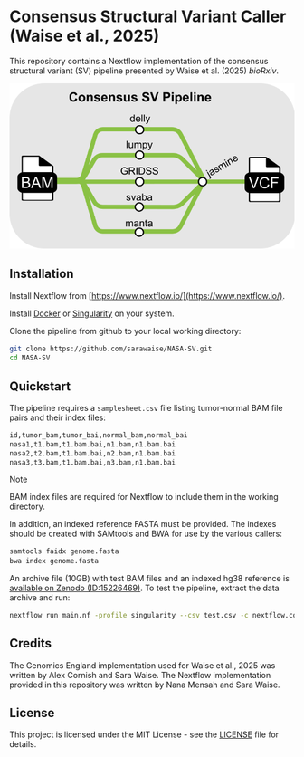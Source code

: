 # Consensus Structural Variant Caller (Waise et al., 2025)

This repository contains a Nextflow implementation of the consensus structural variant (SV) pipeline presented by Waise et al. (2025) _bioRxiv_.

![img: Consensus SV pipeline](assets/NASA_pipeline.png)

## Installation

Install Nextflow from [https://www.nextflow.io/](https://www.nextflow.io/).

Install [Docker](https://docs.docker.com/get-started/get-docker/) or [Singularity](https://docs.sylabs.io/guides/latest/user-guide/quick_start.html) on your system.

Clone the pipeline from github to your local working directory:

```bash
git clone https://github.com/sarawaise/NASA-SV.git
cd NASA-SV
```

## Quickstart

The pipeline requires a `samplesheet.csv` file listing tumor-normal BAM file pairs and their index files:

```
id,tumor_bam,tumor_bai,normal_bam,normal_bai
nasa1,t1.bam,t1.bam.bai,n1.bam,n1.bam.bai
nasa2,t2.bam,t1.bam.bai,n2.bam,n1.bam.bai
nasa3,t3.bam,t1.bam.bai,n3.bam,n1.bam.bai
```

> [!NOTE]
> BAM index files are required for Nextflow to include them in the working directory.

In addition, an indexed reference FASTA must be provided. The indexes should be created with SAMtools and BWA for use by the various callers:

```bash
samtools faidx genome.fasta
bwa index genome.fasta
```

An archive file (10GB) with test BAM files and an indexed hg38 reference is [available on Zenodo (ID:15226469)](https://zenodo.org/records/15226469). To test the pipeline, extract the data archive and run:

```bash
nextflow run main.nf -profile singularity --csv test.csv -c nextflow.config
```

## Credits

The Genomics England implementation used for Waise et al., 2025 was written by Alex Cornish and Sara Waise. The Nextflow implementation provided in this repository was written by Nana Mensah and Sara Waise.

## License

This project is licensed under the MIT License - see the [LICENSE](LICENSE) file for details.